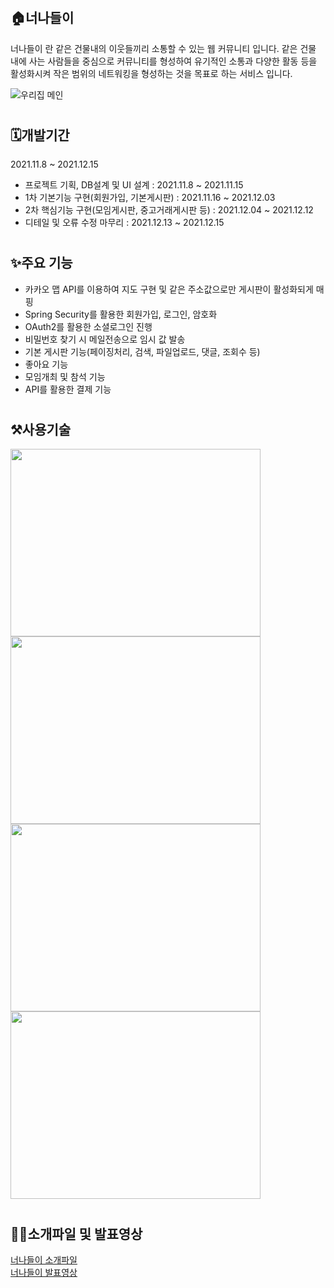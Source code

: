 <div align=left>
  
# <h2>🏠너나들이</h2>
  
<p>너나들이 란 같은 건물내의 이웃들끼리 소통할 수 있는 웹 커뮤니티 입니다.
  같은 건물 내에 사는 사람들을 중심으로 커뮤니티를 형성하여 유기적인 소통과 다양한 활동 등을 활성화시켜 작은 범위의 네트워킹을 형성하는 것을 목표로 하는 서비스 입니다.</p>
 
![우리집 메인](https://user-images.githubusercontent.com/86067390/147085479-5bd98914-20b9-47b6-93d0-8ccd981b0f7f.png)

# <h2>🗓️개발기간</h2>
  <p>2021.11.8 ~ 2021.12.15</p>
  <ul>
    <li>프로젝트 기획, DB설계 및 UI 설계 : 2021.11.8 ~ 2021.11.15</li>
    <li>1차 기본기능 구현(회원가입, 기본게시판) : 2021.11.16 ~ 2021.12.03</li>
    <li>2차 핵심기능 구현(모임게시판, 중고거래게시판 등) : 2021.12.04 ~ 2021.12.12</li>
    <li>디테일 및 오류 수정 마무리 : 2021.12.13 ~ 2021.12.15</li>
  </ul>
  
# <h2>✨주요 기능</h2>
  <ul list-style:none>
    <li>카카오 맵 API를 이용하여 지도 구현 및 같은 주소값으로만 게시판이 활성화되게 매핑</li>
    <li>Spring Security를 활용한 회원가입, 로그인, 암호화</li>
    <li>OAuth2를 활용한 소셜로그인 진행</li>
    <li>비밀번호 찾기 시 메일전송으로 임시 값 발송</li>
    <li>기본 게시판 기능(페이징처리, 검색, 파일업로드, 댓글, 조회수 등)</li>
    <li>좋아요 기능</li>
    <li>모임개최 및 참석 기능</li>
    <li>API를 활용한 결제 기능</li>
  </ul>
 
# <h2>⚒️사용기술</h2>

<img src="https://user-images.githubusercontent.com/86067390/147083000-4e2f4c43-858a-482a-b8fc-24b04a237007.png"  width="400" height="300"/>
<img src="https://user-images.githubusercontent.com/86067390/147083001-78abe1ad-033d-4245-b9db-98d6e99b9433.png"  width="400" height="300"/>
<img src="https://user-images.githubusercontent.com/86067390/147083002-52863367-de0e-471a-83fe-1d7d20b8ea25.png"  width="400" height="300"/>
<img src="https://user-images.githubusercontent.com/86067390/147082994-9da33b85-7c35-479a-99a2-3795cfc5031c.png"  width="400" height="300"/>
  
# <h2>🧑‍💻소개파일 및 발표영상</h2>
   [너나들이 소개파일](https://github.com/OrangeHarry/Project_nunadri_springboot-1/blob/main/%EB%84%88%EB%82%98%EB%93%A4%EC%9D%B4.pdf) <br>
   [너나들이 발표영상](https://www.youtube.com/watch?v=zBa-5TQROUY)
  
</div>
